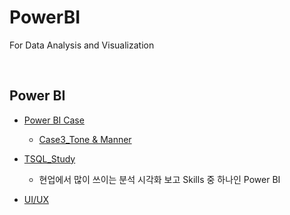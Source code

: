 # PowerBI
For Data Analysis and Visualization

<br>

## Power BI

- [Power BI Case](https://github.com/seunghyunshin111/Tableau_PowerBI/tree/main/Power_BI/Power_BI_Case)
  - [Case3_Tone & Manner](https://github.com/seunghyunshin111/Tableau_PowerBI/blob/main/Power_BI/Power_BI_Case/Power_BI_Case_3.md)

- [TSQL_Study](https://github.com/seunghyunshin111/Tableau_PowerBI/tree/main/Power_BI/TSQL_Study)

  - 현업에서 많이 쓰이는 분석 시각화 보고 Skills 중 하나인 Power BI

- [UI/UX](https://github.com/seunghyunshin111/Tableau_PowerBI/blob/main/UI_UX/UI_UX_Theory.md)

  

<br>

